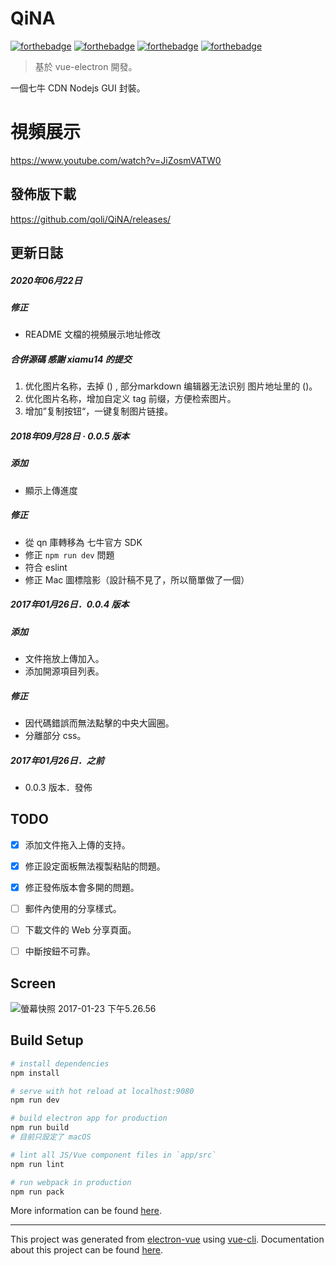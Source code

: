 # QiNA

[![forthebadge](http://forthebadge.com/images/badges/built-with-love.svg)](http://forthebadge.com)
[![forthebadge](http://forthebadge.com/images/badges/powered-by-electricity.svg)](http://forthebadge.com)
[![forthebadge](http://forthebadge.com/images/badges/uses-js.svg)](http://forthebadge.com)
[![forthebadge](http://forthebadge.com/images/badges/uses-html.svg)](http://forthebadge.com)

> 基於 vue-electron 開發。



一個七牛 CDN Nodejs GUI 封裝。



# 視頻展示

https://www.youtube.com/watch?v=JiZosmVATW0



## 發佈版下載

https://github.com/qoli/QiNA/releases/



## 更新日誌

##### 2020年06月22日

##### 修正

* README 文檔的視頻展示地址修改

##### 合併源碼 感謝 xiamu14 的提交

1. 优化图片名称，去掉 () , 部分markdown 编辑器无法识别 图片地址里的 ()。
2. 优化图片名称，增加自定义 tag 前缀，方便检索图片。
3. 增加”复制按钮“，一键复制图片链接。



##### 2018年09月28日 · 0.0.5 版本

##### 添加

* 顯示上傳進度

##### 修正

* 從 qn 庫轉移為 七牛官方 SDK
* 修正 `npm run dev` 問題
* 符合 eslint
* 修正 Mac 圖標陰影（設計稿不見了，所以簡單做了一個）



##### 2017年01月26日．0.0.4 版本

##### 添加

* 文件拖放上傳加入。
* 添加開源項目列表。

##### 修正

* 因代碼錯誤而無法點擊的中央大圓圈。
* 分離部分 css。



##### 2017年01月26日．之前

* 0.0.3 版本．發佈



## TODO

- [x] 添加文件拖入上傳的支持。
- [x] 修正設定面板無法複製粘貼的問題。
- [x] 修正發佈版本會多開的問題。
- [ ] 郵件內使用的分享樣式。
- [ ] 下載文件的 Web 分享頁面。
- [ ] 中斷按鈕不可靠。



## Screen

![螢幕快照 2017-01-23 下午5.26.56](./screen/main.png)

## Build Setup

``` bash
# install dependencies
npm install

# serve with hot reload at localhost:9080
npm run dev

# build electron app for production
npm run build
# 目前只設定了 macOS

# lint all JS/Vue component files in `app/src`
npm run lint

# run webpack in production
npm run pack
```
More information can be found [here](https://simulatedgreg.gitbooks.io/electron-vue/content/docs/npm_scripts.html).

---

This project was generated from [electron-vue](https://github.com/SimulatedGREG/electron-vue) using [vue-cli](https://github.com/vuejs/vue-cli). Documentation about this project can be found [here](https://simulatedgreg.gitbooks.io/electron-vue/content/index.html).
